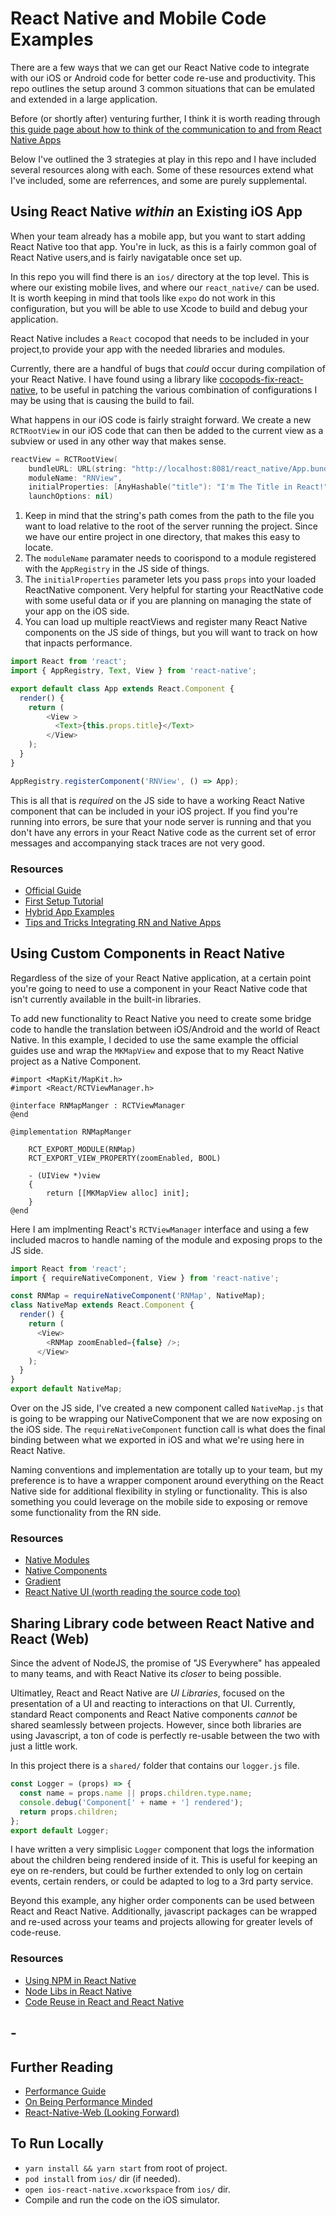 # React Native and Mobile Code Examples

There are a few ways that we can get our React Native code to integrate with our iOS or Android code for better code re-use and productivity. This repo outlines the setup around 3 common situations that can be emulated and extended in a large application.

Before (or shortly after) venturing further, I think it is worth reading through [this guide page about how to think of the communication to and from React Native Apps](https://facebook.github.io/react-native/docs/communication-ios)

Below I've outlined the 3 strategies at play in this repo and I have included several resources along with each. Some of these resources extend what I've included, some are referrences, and some are purely supplemental.

## Using React Native _within_ an Existing iOS App
When your team already has a mobile app, but you want to start adding React Native too that app. You're in luck, as this is a fairly common goal of React Native users,and is fairly navigatable once set up.

In this repo you will find there is an `ios/` directory at the top level. This is where our existing mobile lives, and where our `react_native/` can be used. It is worth keeping in mind that tools like `expo` do not work in this configuration, but you will be able to use Xcode to build and debug your application.

React Native includes a `React` cocopod that needs to be included in your project,to provide your app with the needed libraries and modules.

Currently, there are a handful of bugs that _could_ occur during compilation of your React Native. I have found using a library like [cocopods-fix-react-native](https://github.com/orta/cocoapods-fix-react-native), to be useful in patching the various combination of configurations I may be using that is causing the build to fail.

What happens in our iOS code is fairly straight forward. We create a new `RCTRootView` in our iOS code that can then be added to the current view as a subview or used in any other way that makes sense.

```swift
reactView = RCTRootView(
    bundleURL: URL(string: "http://localhost:8081/react_native/App.bundle?platform=ios"),
    moduleName: "RNView",
    initialProperties: [AnyHashable("title"): "I'm The Title in React!"],
    launchOptions: nil)
```

1) Keep in mind that the string's path comes from the path to the file you want to load relative to the root of the server running the project. Since we have our entire project in one directory, that makes this easy to locate.
2) The `moduleName` paramater needs to coorispond to a module registered with the `AppRegistry` in the JS side of things.
3) The `initialProperties` parameter lets you pass `props` into your loaded ReactNative component. Very helpful for starting your ReactNative code with some useful data or if you are planning on managing the state of your app on the iOS side.
4) You can load up multiple reactViews and register many React Native components on the JS side of things, but you will want to track on how that inpacts performance.

```js
import React from 'react';
import { AppRegistry, Text, View } from 'react-native';

export default class App extends React.Component {
  render() {
    return (
        <View >
          <Text>{this.props.title}</Text>
        </View>
    );
  }
}

AppRegistry.registerComponent('RNView', () => App);
```

This is all that is _required_ on the JS side to have a working React Native component that can be included in your iOS project. If you find you're running into errors, be sure that your node server is running and that you don't have any errors in your React Native code as the current set of error messages and accompanying stack traces are not very good.

### Resources

- [Official Guide](https://facebook.github.io/react-native/docs/integration-with-existing-apps)
- [First Setup Tutorial](https://apptillery.info/development/basic-setup-add-react-native-existing-ios-project/)
- [Hybrid App Examples](https://github.com/dsibiski/react-native-hybrid-app-examples)
- [Tips and Tricks Integrating RN and Native Apps](https://hashrocket.com/blog/posts/tips-and-tricks-from-integrating-react-native-with-existing-native-apps)

## Using Custom Components in React Native
Regardless of the size of your React Native application, at a certain point you're going to need to use a component in your React Native code that isn't currently available in the built-in libraries.

To add new functionality to React Native you need to create some bridge code to handle the translation between iOS/Android and the world of React Native. In this example, I decided to use the same example the official guides use and wrap the `MKMapView` and expose that to my React Native project as a Native Component.

```objc
#import <MapKit/MapKit.h>
#import <React/RCTViewManager.h>

@interface RNMapManger : RCTViewManager
@end

@implementation RNMapManger

    RCT_EXPORT_MODULE(RNMap)
    RCT_EXPORT_VIEW_PROPERTY(zoomEnabled, BOOL)

    - (UIView *)view
    {
        return [[MKMapView alloc] init];
    }
@end
```

Here I am implmenting React's `RCTViewManager` interface and using a few included macros to handle naming of the module and exposing props to the JS side.

```js
import React from 'react';
import { requireNativeComponent, View } from 'react-native';

const RNMap = requireNativeComponent('RNMap', NativeMap);
class NativeMap extends React.Component {
  render() {
    return (
      <View>
        <RNMap zoomEnabled={false} />;
      </View>
    );
  }
}
export default NativeMap;
```

Over on the JS side, I've created a new component called `NativeMap.js` that is going to be wrapping our NativeComponent that we are now exposing on the iOS side. The `requireNativeComponent` function call is what does the final binding between what we exported in iOS and what we're using here in React Native.

Naming conventions and implementation are totally up to your team, but my preference is to have a wrapper component around everything on the React Native side for additional flexibility in styling or functionality. This is also something you could leverage on the mobile side to exposing or remove some functionality from the RN side.

### Resources

- [Native Modules](https://facebook.github.io/react-native/docs/native-modules-ios)
- [Native Components](https://facebook.github.io/react-native/docs/native-components-ios)
- [Gradient](https://github.com/asamiller/react-native-gradient)
- [React Native UI (worth reading the source code too)](https://nativebase.io/)

## Sharing Library code between React Native and React (Web)
Since the advent of NodeJS, the promise of "JS Everywhere" has appealed to many teams, and with React Native its _closer_ to being possible.

Ultimatley, React and React Native are _UI Libraries_, focused on the presentation of a UI and reacting to interactions on that UI. Currently, standard React components and React Native components _cannot_ be shared seamlessly between projects. However, since both libraries are using Javascript, a ton of code is perfectly re-usable between the two with just a little work.

In this project there is a `shared/` folder that contains our `logger.js` file.
```js
const Logger = (props) => {
  const name = props.name || props.children.type.name;
  console.debug('Component[' + name + '] rendered');
  return props.children;
};
export default Logger;
```

I have written a very simplisic `Logger` component that logs the information about the children being rendered inside of it. This is useful for keeping an eye on re-renders, but could be further extended to only log on certain events, certain renders, or could be adapted to log to a 3rd party service.

Beyond this example, any higher order components can be used between React and React Native. Additionally, javascript packages can be wrapped and re-used across your teams and projects allowing for greater levels of code-reuse.

### Resources

- [Using NPM in React Native](https://www.thesmythgroup.com/in-development/how-to-use-npm-packages-in-native-ios-apps/)
- [Node Libs in React Native](https://github.com/parshap/node-libs-react-native)
- [Code Reuse in React and React Native](https://hackernoon.com/code-reuse-using-higher-order-hoc-and-stateless-functional-components-in-react-and-react-native-6eeb503c665)

## -

## Further Reading

- [Performance Guide](https://facebook.github.io/react-native/docs/performance)
- [On Being Performance Minded](https://logrocket-blog.ghost.io/death-by-a-thousand-cuts-a-checklist-for-eliminating-common-react-performance-issues/)
- [React-Native-Web (Looking Forward)](https://github.com/necolas/react-native-web)



## To Run Locally

 - `yarn install && yarn start` from root of project.
 - `pod install` from `ios/` dir (if needed).
 - `open ios-react-native.xcworkspace` from `ios/` dir.
 - Compile and run the code on the iOS simulator.
